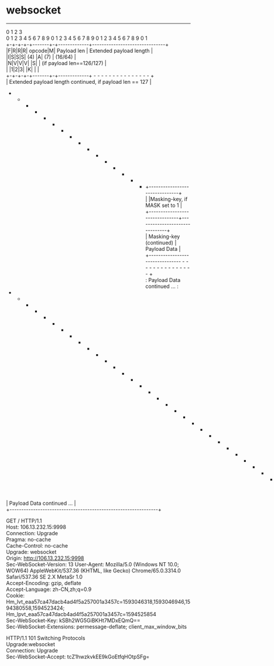 # websocket
--------------------------------------------------------------------  
0               1               2               3  
0 1 2 3 4 5 6 7 8 9 0 1 2 3 4 5 6 7 8 9 0 1 2 3 4 5 6 7 8 9 0 1   
+-+-+-+-+-------+-+-------------+-------------------------------+
|F|R|R|R| opcode|M| Payload len |    Extended payload length    |    
|I|S|S|S|  (4)  |A|     (7)     |             (16/64)           |    
|N|V|V|V|       |S|             |   (if payload len==126/127)   |    
| |1|2|3|       |K|             |                               |    
+-+-+-+-+-------+-+-------------+ - - - - - - - - - - - - - - - +    
|     Extended payload length continued, if payload len == 127  |    
+ - - - - - - - - - - - - - - - +-------------------------------+    
|                               |Masking-key, if MASK set to 1  |    
+-------------------------------+-------------------------------+    
| Masking-key (continued)       |          Payload Data         |    
+-------------------------------- - - - - - - - - - - - - - - - +    
:                     Payload Data continued ...                :    
+ - - - - - - - - - - - - - - - - - - - - - - - - - - - - - - - +    
|                     Payload Data continued ...                |    
+---------------------------------------------------------------+    

  
GET / HTTP/1.1  
Host: 106.13.232.15:9998  
Connection: Upgrade  
Pragma: no-cache  
Cache-Control: no-cache  
Upgrade: websocket  
Origin: http://106.13.232.15:9998   
Sec-WebSocket-Version: 13
User-Agent: Mozilla/5.0 (Windows NT 10.0; WOW64) AppleWebKit/537.36 (KHTML, like Gecko) Chrome/65.0.3314.0 Safari/537.36 SE 2.X MetaSr 1.0  
Accept-Encoding: gzip, deflate  
Accept-Language: zh-CN,zh;q=0.9  
Cookie: Hm_lvt_eaa57ca47dacb4ad4f5a257001a3457c=1593046318,1593046946,1594380558,1594523424;    Hm_lpvt_eaa57ca47dacb4ad4f5a257001a3457c=1594525854  
Sec-WebSocket-Key: kSBh2WG5GiBKHt7MDxEQmQ==  
Sec-WebSocket-Extensions: permessage-deflate; client_max_window_bits  
  
  
HTTP/1.1 101 Switching Protocols  
Upgrade:websocket  
Connection: Upgrade  
Sec-WebSocket-Accept: tcZ1hwzkvkEE9kGoEtfqHOtpSFg=  
  
